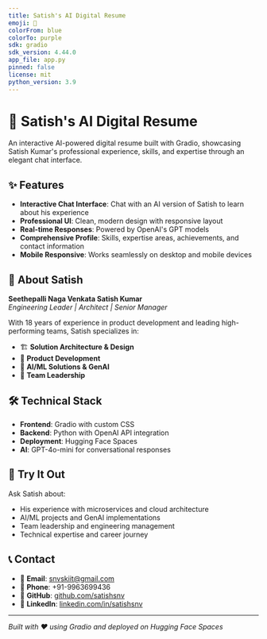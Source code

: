```yaml
---
title: Satish's AI Digital Resume
emoji: 🤖
colorFrom: blue
colorTo: purple
sdk: gradio
sdk_version: 4.44.0
app_file: app.py
pinned: false
license: mit
python_version: 3.9
---
```


# 🤖 Satish's AI Digital Resume

An interactive AI-powered digital resume built with Gradio, showcasing Satish Kumar's professional experience, skills, and expertise through an elegant chat interface.

## ✨ Features

- **Interactive Chat Interface**: Chat with an AI version of Satish to learn about his experience
- **Professional UI**: Clean, modern design with responsive layout
- **Real-time Responses**: Powered by OpenAI's GPT models
- **Comprehensive Profile**: Skills, expertise areas, achievements, and contact information
- **Mobile Responsive**: Works seamlessly on desktop and mobile devices

## 🚀 About Satish

**Seethepalli Naga Venkata Satish Kumar**  
*Engineering Leader | Architect | Senior Manager*

With 18 years of experience in product development and leading high-performing teams, Satish specializes in:

- 🏗️ **Solution Architecture & Design**
- 🚀 **Product Development**
- 🤖 **AI/ML Solutions & GenAI**
- 👥 **Team Leadership**

## 🛠️ Technical Stack

- **Frontend**: Gradio with custom CSS
- **Backend**: Python with OpenAI API integration
- **Deployment**: Hugging Face Spaces
- **AI**: GPT-4o-mini for conversational responses

## 💬 Try It Out

Ask Satish about:
- His experience with microservices and cloud architecture
- AI/ML projects and GenAI implementations
- Team leadership and engineering management
- Technical expertise and career journey

## 📞 Contact

- 📧 **Email**: snvskiit@gmail.com
- 📱 **Phone**: +91-9963699436
- 🔗 **GitHub**: [github.com/satishsnv](https://github.com/satishsnv/)
- 💼 **LinkedIn**: [linkedin.com/in/satishsnv](https://www.linkedin.com/in/satishsnv/)

---

*Built with ❤️ using Gradio and deployed on Hugging Face Spaces*
